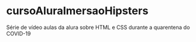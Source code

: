 # cursoAluraImersaoHipsters
Série de vídeo aulas da alura sobre HTML e CSS durante a quarentena do COVID-19
